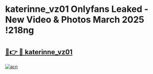 # katerinne_vz01 Onlyfans Leaked - New Video & Photos March 2025 !218ng

# <h2><a href="https://5cvkqd.iuczelnia.edu.pl?title=katerinne_vz01&ref=218ng">🔗👉 🔴 katerinne_vz01</a></h2>

[![acn](https://github.com/user-attachments/assets/0f9c940e-d8b0-45ae-aac7-cd30a18b3e1c)](https://5cvkqd.iuczelnia.edu.pl?title=katerinne_vz01&ref=218ng)

